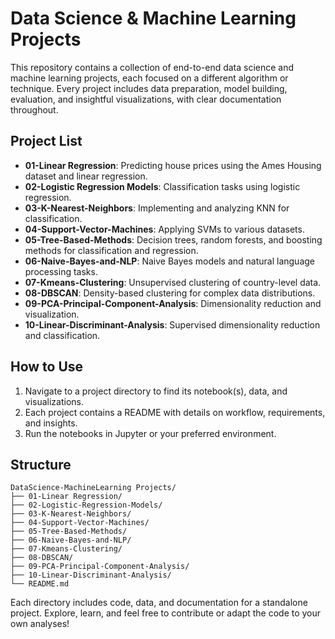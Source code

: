 # Data Science & Machine Learning Projects

This repository contains a collection of end-to-end data science and machine learning projects, each focused on a different algorithm or technique. Every project includes data preparation, model building, evaluation, and insightful visualizations, with clear documentation throughout.

## Project List

- **01-Linear Regression**: Predicting house prices using the Ames Housing dataset and linear regression.
- **02-Logistic Regression Models**: Classification tasks using logistic regression.
- **03-K-Nearest-Neighbors**: Implementing and analyzing KNN for classification.
- **04-Support-Vector-Machines**: Applying SVMs to various datasets.
- **05-Tree-Based-Methods**: Decision trees, random forests, and boosting methods for classification and regression.
- **06-Naive-Bayes-and-NLP**: Naive Bayes models and natural language processing tasks.
- **07-Kmeans-Clustering**: Unsupervised clustering of country-level data.
- **08-DBSCAN**: Density-based clustering for complex data distributions.
- **09-PCA-Principal-Component-Analysis**: Dimensionality reduction and visualization.
- **10-Linear-Discriminant-Analysis**: Supervised dimensionality reduction and classification.

## How to Use

1. Navigate to a project directory to find its notebook(s), data, and visualizations.
2. Each project contains a README with details on workflow, requirements, and insights.
3. Run the notebooks in Jupyter or your preferred environment.

## Structure

```
DataScience-MachineLearning Projects/
├── 01-Linear Regression/
├── 02-Logistic-Regression-Models/
├── 03-K-Nearest-Neighbors/
├── 04-Support-Vector-Machines/
├── 05-Tree-Based-Methods/
├── 06-Naive-Bayes-and-NLP/
├── 07-Kmeans-Clustering/
├── 08-DBSCAN/
├── 09-PCA-Principal-Component-Analysis/
├── 10-Linear-Discriminant-Analysis/
└── README.md
```

Each directory includes code, data, and documentation for a standalone project. Explore, learn, and feel free to contribute or adapt the code to your own analyses!
